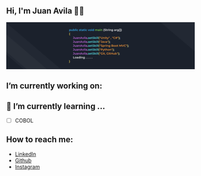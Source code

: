 ## Hi, I'm Juan Avila  🔭👋

![me](assets/banner.png)

## I’m currently working on:

## 🌱 I’m currently learning ...
  - [ ] COBOL

## How to reach me:
- [LinkedIn](https://www.linkedin.com/in/juan-manuel-avila-perez-97a62a192/)
- [Github](https://github.com/JuanAvilaOficial)
- [Instagram](https://www.instagram.com/juanavila.exe/)


<!--
[![Juan's GitHub stats](https://github-readme-stats.vercel.app/api?username=JuanAvilaOficial)](https://github.com/JuanAvilaOficial/github-readme-stats)
-->

<!--
**JuanAvilaOficial/JuanAvilaOficial** is a ✨ _special_ ✨ repository because its `README.md` (this file) appears on your GitHub profile.

Here are some ideas to get you started:

- 🔭 I’m currently working on ...
- 🌱 I’m currently learning ...
- 👯 I’m looking to collaborate on ...
- 🤔 I’m looking for help with ...
- 💬 Ask me about ...
- 📫 How to reach me: ...
- ⚡ Fun fact: ...
-->
